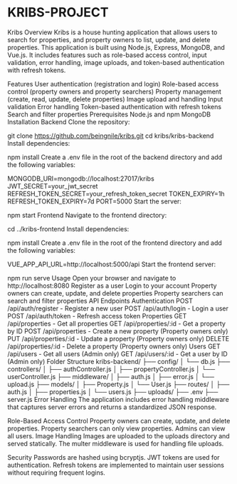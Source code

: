 # KRIBS-PROJECT
Kribs
Overview
Kribs is a house hunting application that allows users to search for properties, and property owners to list, update, and delete properties. This application is built using Node.js, Express, MongoDB, and Vue.js. It includes features such as role-based access control, input validation, error handling, image uploads, and token-based authentication with refresh tokens.

Features
User authentication (registration and login)
Role-based access control (property owners and property searchers)
Property management (create, read, update, delete properties)
Image upload and handling
Input validation
Error handling
Token-based authentication with refresh tokens
Search and filter properties
Prerequisites
Node.js and npm
MongoDB
Installation
Backend
Clone the repository:

git clone https://github.com/beingnile/kribs.git
cd kribs/kribs-backend
Install dependencies:

npm install
Create a .env file in the root of the backend directory and add the following variables:

MONGODB_URI=mongodb://localhost:27017/kribs
JWT_SECRET=your_jwt_secret
REFRESH_TOKEN_SECRET=your_refresh_token_secret
TOKEN_EXPIRY=1h
REFRESH_TOKEN_EXPIRY=7d
PORT=5000
Start the server:

npm start
Frontend
Navigate to the frontend directory:

cd ../kribs-frontend
Install dependencies:

npm install
Create a .env file in the root of the frontend directory and add the following variables:

VUE_APP_API_URL=http://localhost:5000/api
Start the frontend server:

npm run serve
Usage
Open your browser and navigate to http://localhost:8080
Register as a user
Login to your account
Property owners can create, update, and delete properties
Property searchers can search and filter properties
API Endpoints
Authentication
POST /api/auth/register - Register a new user
POST /api/auth/login - Login a user
POST /api/auth/token - Refresh access token
Properties
GET /api/properties - Get all properties
GET /api/properties/:id - Get a property by ID
POST /api/properties - Create a new property (Property owners only)
PUT /api/properties/:id - Update a property (Property owners only)
DELETE /api/properties/:id - Delete a property (Property owners only)
Users
GET /api/users - Get all users (Admin only)
GET /api/users/:id - Get a user by ID (Admin only)
Folder Structure
kribs-backend/
├── config/
│   └── db.js
├── controllers/
│   ├── authController.js
│   ├── propertyController.js
│   └── userController.js
├── middleware/
│   ├── auth.js
│   ├── error.js
│   └── upload.js
├── models/
│   ├── Property.js
│   └── User.js
├── routes/
│   ├── auth.js
│   ├── properties.js
│   └── users.js
├── uploads/
├── .env
├── server.js
Error Handling
The application includes error handling middleware that captures server errors and returns a standardized JSON response.

Role-Based Access Control
Property owners can create, update, and delete properties.
Property searchers can only view properties.
Admins can view all users.
Image Handling
Images are uploaded to the uploads directory and served statically. The multer middleware is used for handling file uploads.

Security
Passwords are hashed using bcryptjs.
JWT tokens are used for authentication.
Refresh tokens are implemented to maintain user sessions without requiring frequent logins.
